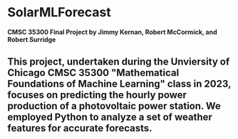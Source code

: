 # SolarMLForecast

**CMSC 35300 Final Project by Jimmy Kernan, Robert McCormick, and Robert Surridge**

This project, undertaken during the Unviersity of Chicago CMSC 35300 "Mathematical Foundations of Machine Learning" class in 2023, focuses on predicting the hourly power production of a photovoltaic power station. We employed Python to analyze a set of weather features for accurate forecasts.
---
